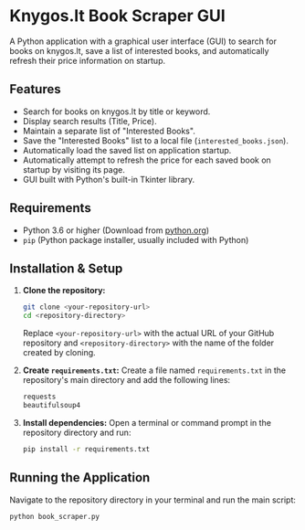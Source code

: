 # Knygos.lt Book Scraper GUI

A Python application with a graphical user interface (GUI) to search for books on knygos.lt, save a list of interested books, and automatically refresh their price information on startup.

## Features

* Search for books on knygos.lt by title or keyword.
* Display search results (Title, Price).
* Maintain a separate list of "Interested Books".
* Save the "Interested Books" list to a local file (`interested_books.json`).
* Automatically load the saved list on application startup.
* Automatically attempt to refresh the price for each saved book on startup by visiting its page.
* GUI built with Python's built-in Tkinter library.

## Requirements

* Python 3.6 or higher (Download from [python.org](https://www.python.org/))
* `pip` (Python package installer, usually included with Python)

## Installation & Setup

1.  **Clone the repository:**
    ```bash
    git clone <your-repository-url>
    cd <repository-directory>
    ```
    Replace `<your-repository-url>` with the actual URL of your GitHub repository and `<repository-directory>` with the name of the folder created by cloning.

2.  **Create `requirements.txt`:**
    Create a file named `requirements.txt` in the repository's main directory and add the following lines:
    ```txt
    requests
    beautifulsoup4
    ```

3.  **Install dependencies:**
    Open a terminal or command prompt in the repository directory and run:
    ```bash
    pip install -r requirements.txt
    ```

## Running the Application

Navigate to the repository directory in your terminal and run the main script:

```bash
python book_scraper.py
